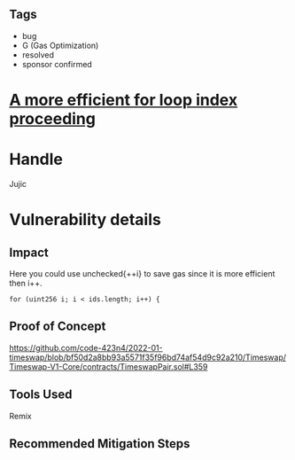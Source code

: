 ## Tags

- bug
- G (Gas Optimization)
- resolved
- sponsor confirmed

# [A more efficient for loop index proceeding](https://github.com/code-423n4/2022-01-timeswap-findings/issues/49) 

# Handle

Jujic


# Vulnerability details

## Impact
Here you could use unchecked{++i} to save gas since it is more efficient then i++.

```
for (uint256 i; i < ids.length; i++) {

```

## Proof of Concept
https://github.com/code-423n4/2022-01-timeswap/blob/bf50d2a8bb93a5571f35f96bd74af54d9c92a210/Timeswap/Timeswap-V1-Core/contracts/TimeswapPair.sol#L359

## Tools Used
Remix

## Recommended Mitigation Steps

